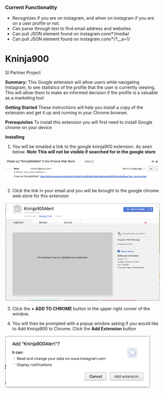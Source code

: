 
### Current Functionality
- Recognizes if you are on instagram, and when on instagram if you are on a user profile or not.  
- Can parse through text to find email address and websites.  
- Can pull JSON element found on instagram.com/*/media/  
- Can pull JSON element found on instagram.com/*/?__a=1/  

# Kninja900
SI Partner Project

**Summary:**
This Google extension will allow users while navigating Instagram, to see statistics of the profile that the user is currently viewing. This will allow them to make an informed decision if the profile is a valuable as a marketing tool  

**Getting Started**
These instructions will help you install a copy of the extension and get it up and running in your Chrome browser.

**Prerequisites**
To install this extension you will first need to install Google chrome on your device

**Installing**

1. You will be emailed a link to the google kninja900 extension.  As seen below. __*Note* This will not be visible if searched for in the google store__

![alt text](images/install_link.png)

2. Click the link in your email and you will be brought to the google chrome web store for this extension

![alt text](images/chrome_popup.png)

3. Click the **+ ADD TO CHROME** button in the upper right corner of the window.

4. You will then be prompted with a popup window asking if you would like to Add Kninja900 to Chrome. Click the **Add Extension** button 

![alt text](images/ask_permission.png)









